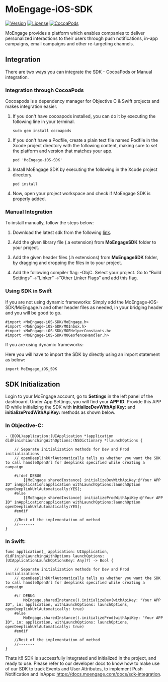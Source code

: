 
# MoEngage-iOS-SDK

[![Version](https://img.shields.io/cocoapods/v/MoEngage-iOS-SDK.svg?style=flat)](http://cocoapods.org/pods/MoEngage-iOS-SDK)
[![License](https://img.shields.io/cocoapods/l/MoEngage-iOS-SDK.svg?style=flat)](http://cocoapods.org/pods/MoEngage-iOS-SDK)
[![CocoaPods](https://img.shields.io/cocoapods/dm/MoEngage-iOS-SDK.svg)](https://cocoapods.org/pods/MoEngage-iOS-SDK)

MoEngage provides a platform which enables companies to deliver personalized interactions to their users through push notifications, in-app campaigns, email campaigns and other re-targeting channels.

## Integration

There are two ways you can integrate the SDK - CocoaPods or Manual integration.

### Integration through CocoaPods
Cocoapods is a dependency manager for Objective C & Swift projects and makes integration easier.

1. If you don't have cocoapods installed, you can do it by executing the following line in your terminal.

    ```sudo gem install cocoapods```
    
2. If you don't have a Podfile, create a plain text file named Podfile in the Xcode project directory with the following content, making sure to set the platform and version that matches your app.

    ```pod 'MoEngage-iOS-SDK'```
    
3. Install MoEngage SDK by executing the following in the Xcode project directory.

    ```pod install```
    
4. Now, open your project workspace and check if MoEngage SDK is properly added.
    
### Manual Integration

To install manually, follow the steps below:

1. Download the latest sdk from the following [link](https://drive.google.com/a/moengage.com/folderview?id=0B0gKRBBr6rFHb0pzYnhrVTh3NHc&usp=drive_web#list).

2. Add the given library file (.a extension) from **MoEngageSDK** folder to your project.

3. Add the given header files (.h extensions) from **MoEngageSDK** folder, by dragging and dropping the files in to your project.

4. Add the following compiler flag: -ObjC. Select your project. Go to “Build Settings” ->”Linker” ->”Other Linker Flags” and add this flag.

### Using SDK in Swift

If you are not using dynamic frameworks:
Simply add the MoEngage-iOS-SDK/MoEngage.h and other header files as needed, in your bridging header and you will be good to go.

    #import <MoEngage-iOS-SDK/MoEngage.h>
    #import <MoEngage-iOS-SDK/MOInbox.h>
    #import <MoEngage-iOS-SDK/MOEHelperConstants.h>
    #import <MoEngage-iOS-SDK/MOGeofenceHandler.h>

If you are using dynamic frameworks:

Here you will have to import the SDK by directly using an import statement as below:

    import MoEngage_iOS_SDK


## SDK Initialization

Login to your MoEngage account, go to **Settings** in the left panel of the dashboard. Under App Settings, you will find your **APP ID**. Provide this APP ID while initializing the SDK with **initializeDevWithApiKey:** and **initializeProdWithApiKey:** methods as shown below.

### In Objective-C:

    - (BOOL)application:(UIApplication *)application didFinishLaunchingWithOptions:(NSDictionary *)launchOptions {

        // Separate initialization methods for Dev and Prod initializations
        // openDeeplinkUrlAutomatically tells us whether you want the SDK to call handleOpenUrl for deeplinks specified while creating a campaign
    
        #ifdef DEBUG
            [[MoEngage sharedInstance] initializeDevWithApiKey:@"Your APP ID" inApplication:application withLaunchOptions:launchOption  openDeeplinkUrlAutomatically:YES];
        #else
            [[MoEngage sharedInstance] initializeProdWithApiKey:@"Your APP ID" inApplication:application withLaunchOptions:launchOption openDeeplinkUrlAutomatically:YES];
        #endif
        
        //Rest of the implementation of method
        //-------
    }

### In Swift:

    func application(_ application: UIApplication, didFinishLaunchingWithOptions launchOptions:     [UIApplicationLaunchOptionsKey: Any]?) -> Bool {
    
        // Separate initialization methods for Dev and Prod initializations
        // openDeeplinkUrlAutomatically tells us whether you want the SDK to call handleOpenUrl for deeplinks specified while creating a campaign

        #if DEBUG
            MoEngage.sharedInstance().initializeDev(withApiKey: "Your APP ID", in: application, withLaunchOptions: launchOptions, openDeeplinkUrlAutomatically: true)
        #else
            MoEngage.sharedInstance().initializeProd(withApiKey: "Your APP ID", in: application, withLaunchOptions: launchOptions, openDeeplinkUrlAutomatically: true)
        #endif
        
        //Rest of the implementation of method
        //-------
    }

Thats it!! SDK is successfully integrated and initialized in the project, and ready to use. Please refer to our developer docs to know how to make use of our SDK to track Events and User Attributes, to implement Push Notification and InApps: https://docs.moengage.com/docs/sdk-integration.
